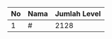| No | Nama            | Jumlah Level |
|----|-----------------|--------------|
| 1  | #    |    2128        |
